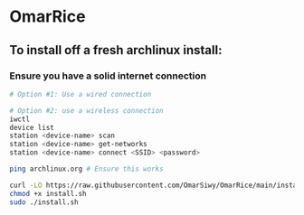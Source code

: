 # OmarRice

## To install off a fresh archlinux install:

### Ensure you have a solid internet connection

```Bash
# Option #1: Use a wired connection

# Option #2: use a wireless connection
iwctl
device list
station <device-name> scan
station <device-name> get-networks
station <device-name> connect <SSID> <password>

ping archlinux.org # Ensure this works
```

```Bash
curl -LO https://raw.githubusercontent.com/OmarSiwy/OmarRice/main/install.sh
chmod +x install.sh
sudo ./install.sh
```

